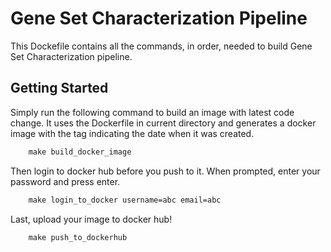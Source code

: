 # Gene Set Characterization Pipeline
This Dockefile contains all the commands, in order, needed to build Gene Set Characterization pipeline. 

## Getting Started
Simply run the following command to build an image with latest code change. It uses the Dockerfile in current directory 
and generates a docker image with the tag indicating the date when it was created.
```makefile
    make build_docker_image
```
Then login to docker hub before you push to it. When prompted, enter your password and press enter.
```makefile
    make login_to_docker username=abc email=abc
```
Last, upload your image to docker hub!
```makefile
    make push_to_dockerhub
```


